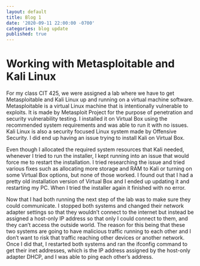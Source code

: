 ```yaml
---
layout: default
title: Blog 1
date: '2020-09-11 22:00:00 -0700'
categories: blog update
published: true
---
```

<h1>Working with Metasploitable and Kali Linux</h1>
<p>For my class CIT 425, we were assigned a lab where we have to get Metasploitable and Kali Linux up and running on a virtual machine software. Metasploitable is a virtual Linux machine that is intentionally vulnerable to exploits. It is made by Metasploit Project for the purpose of penetration and security vulnerability testing. I installed it on Virtual Box using the recommended system requirements and was able to run it with no issues. Kali Linux is also a security focused Linux system made by Offensive Security. I did end up having an issue trying to install Kali on Virtual Box.</p>

<p>Even though I allocated the required system resources that Kali needed, whenever I tried to run the installer, I kept running into an issue that would force me to restart the installation. I tried researching the issue and tried various fixes such as allocating more storage and RAM to Kali or turning on some Virtual Box options, but none of those worked. I found out that I had a pretty old installation version of Virtual Box and I ended up updating it and restarting my PC. When I tried the installer again it finished with no error.</p>

<p>Now that I had both running the next step of the lab was to make sure they could communicate. I stopped both systems and changed their network adapter settings so that they wouldn’t connect to the internet but instead be assigned a host-only IP address so that only I could connect to them, and they can’t access the outside world. The reason for this being that these two systems are going to have malicious traffic running to each other and I don’t want to risk that traffic reaching other devices or another network. Once I did that, I restarted both systems and ran the ifconfig command to get their inet addresses, which is the IP address assigned by the host-only adapter DHCP, and I was able to ping each other’s address.</p>